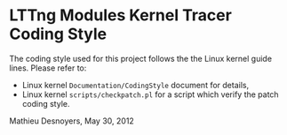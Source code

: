 <!--
SPDX-FileCopyrightText: 2012 Mathieu Desnoyers <mathieu.desnoyers@efficios.com>

SPDX-License-Identifier: CC-BY-SA-4.0
-->

# LTTng Modules Kernel Tracer Coding Style

The coding style used for this project follows the the Linux kernel
guide lines. Please refer to:

- Linux kernel `Documentation/CodingStyle` document for details,
- Linux kernel `scripts/checkpatch.pl` for a script which verify the patch
  coding style.

Mathieu Desnoyers, May 30, 2012
